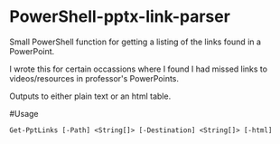 # PowerShell-pptx-link-parser
Small PowerShell function for getting a listing of the links found in a PowerPoint.

I wrote this for certain occassions where I found I had missed links to videos/resources in professor's PowerPoints.

Outputs to either plain text or an html table.

#Usage

```
Get-PptLinks [-Path] <String[]> [-Destination] <String[]> [-html]
```